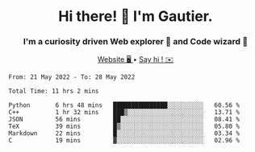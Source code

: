 <h1 align="center">Hi there! 👋 I'm Gautier.</h1>
<h3 align="center">I'm a curiosity driven Web explorer 🚀 and Code wizard 🧙</h3>

<p align="center">
  <a href="http://xisabla.pro">Website 🖥️ </a> •
  <a href="mailto:xisabla.dev@gmail.com">Say hi ! ✉️</a>
</p>

<!--START_SECTION:waka-->

```text
From: 21 May 2022 - To: 28 May 2022

Total Time: 11 hrs 2 mins

Python       6 hrs 48 mins   ███████████████░░░░░░░░░░   60.56 %
C++          1 hr 32 mins    ███▒░░░░░░░░░░░░░░░░░░░░░   13.71 %
JSON         56 mins         ██░░░░░░░░░░░░░░░░░░░░░░░   08.41 %
TeX          39 mins         █▒░░░░░░░░░░░░░░░░░░░░░░░   05.80 %
Markdown     22 mins         █░░░░░░░░░░░░░░░░░░░░░░░░   03.34 %
C            19 mins         ▓░░░░░░░░░░░░░░░░░░░░░░░░   02.96 %
```

<!--END_SECTION:waka-->
